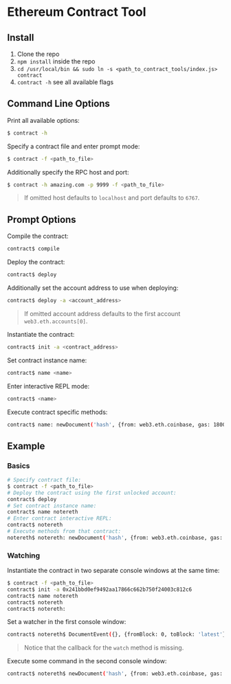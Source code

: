 
# Ethereum Contract Tool


## Install

1. Clone the repo
2. `npm install` inside the repo
3. `cd /usr/local/bin && sudo ln -s <path_to_contract_tools/index.js> contract`
4. `contract -h` see all available flags


## Command Line Options

Print all available options:

```bash
$ contract -h
```

Specify a contract file and enter prompt mode:

```bash
$ contract -f <path_to_file>
```

Additionally specify the RPC host and port:

```bash
$ contract -h amazing.com -p 9999 -f <path_to_file>
```

> If omitted host defaults to `localhost` and port defaults to `6767`.


## Prompt Options

Compile the contract:

```bash
contract$ compile
```

Deploy the contract:

```bash
contract$ deploy
```

Additionally set the account address to use when deploying:

```bash
contract$ deploy -a <account_address>
```

> If omitted account address defaults to the first account `web3.eth.accounts[0]`.

Instantiate the contract:

```bash
contract$ init -a <contract_address>
```

Set contract instance name:

```bash
contract$ name <name>
```

Enter interactive REPL mode:

```bash
contract$ <name>
```

Execute contract specific methods:

```bash
contract$ name: newDocument('hash', {from: web3.eth.coinbase, gas: 1800000})
```


## Example


### Basics

```bash
# Specify contract file:
$ contract -f <path_to_file>
# Deploy the contract using the first unlocked account:
contract$ deploy
# Set contract instance name:
contract$ name notereth
# Enter contract interactive REPL:
contract$ notereth
# Execute methods from that contract:
notereth$ notereth: newDocument('hash', {from: web3.eth.coinbase, gas: 1800000})
```


### Watching

Instantiate the contract in two separate console windows at the same time:

```bash
$ contract -f <path_to_file>
contract$ init -a 0x241bbd0ef9492aa17866c662b750f24003c812c6
contract$ name notereth
contract$ notereth
contract$ notereth:
```

Set a watcher in the first console window:

```bash
contract$ notereth$ DocumentEvent({}, {fromBlock: 0, toBlock: 'latest'}).watch
```

> Notice that the callback for the `watch` method is missing.

Execute some command in the second console window:

```bash
contract$ notereth$ newDocument('hash', {from: web3.eth.coinbase, gas: 1800000})
```
